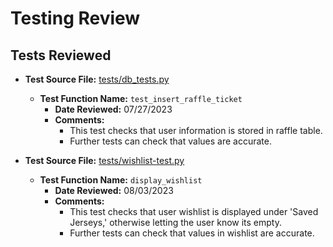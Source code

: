 # Testing Review

## Tests Reviewed

- **Test Source File:** [tests/db_tests.py](../../tests/db_tests.py)
  - **Test Function Name:** `test_insert_raffle_ticket`
    - **Date Reviewed:** 07/27/2023
    - **Comments:**
      - This test checks that user information is stored in raffle table.
      - Further tests can check that values are accurate.

- **Test Source File:** [tests/wishlist-test.py](../../tests/wishlist-test.py)
  - **Test Function Name:** `display_wishlist`
    - **Date Reviewed:** 08/03/2023
    - **Comments:**
      - This test checks that user wishlist is displayed under 'Saved Jerseys,' otherwise letting the user know its empty.
      - Further tests can check that values in wishlist are accurate.